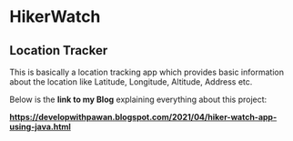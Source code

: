 # HikerWatch
## Location Tracker

This is basically a location tracking app which provides basic information about the location like Latitude, Longitude, Altitude, Address etc.

Below is the **link to my Blog** explaining everything about this project:

**https://developwithpawan.blogspot.com/2021/04/hiker-watch-app-using-java.html**

